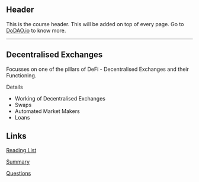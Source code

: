 ## Header
This is the course header. This will be added on top of every page. Go to [DoDAO.io](https://www.dodao.io) to know more.

---

## Decentralised Exchanges
 
Focusses on one of the pillars of DeFi - Decentralised Exchanges and their Functioning.

Details 
* Working of Decentralised Exchanges
* Swaps
* Automated Market Makers
* Loans


## Links
[Reading List](./../../generated/readings/blockchain_basics.md)

[Summary](./../../generated/summaries/blockchain_basics.md)

[Questions](./../../generated/questions/blockchain_basics.md)